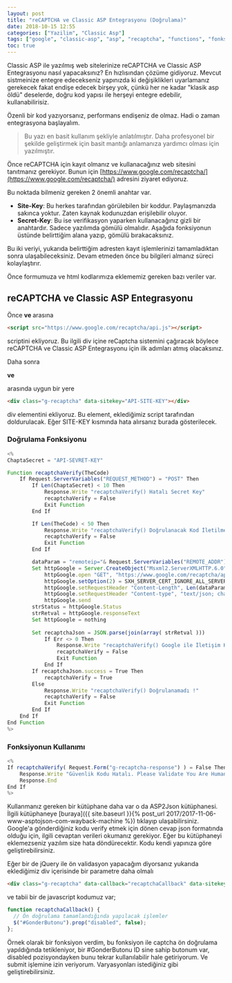 ```yaml
---
layout: post
title: "reCAPTCHA ve Classic ASP Entegrasyonu (Doğrulama)"
date: 2018-10-15 12:55
categories: ["Yazilim", "Classic Asp"]
tags: ["google", "classic-asp", "asp", "recaptcha", "functions", "fonksiyonlar"]
toc: true
---
```


Classic ASP ile yazılmış web sitelerinize reCAPTCHA ve Classic ASP Entegrasyonu nasıl yapacaksınız? En hızlısından çözüme gidiyoruz. Mevcut sistmeinize entegre edecekseniz yapınızda ki değişiklikleri uyarlamanız gerekecek fakat endişe edecek birşey yok, çünkü her ne kadar "klasik asp öldü" deselerde, doğru kod yapısı ile herşeyi entegre edebilir, kullanabilirisiz. 

Özenli bir kod yazıyorsanız, performans endişeniz de olmaz. Hadi o zaman entegrasyona başlayalım.

> Bu yazı en basit kullanım şekliyle anlatılmıştır. Daha profesyonel bir şekilde geliştirmek için basit mantığı anlamanıza yardımcı olması için yazılmıştır.

Önce reCAPTCHA için kayıt olmanız ve kullanacağınız web sitesini tanıtmanız gerekiyor. Bunun için [https://www.google.com/recaptcha/](https://www.google.com/recaptcha/) adresini ziyaret ediyoruz.

Bu noktada bilmeniz gereken 2 önemli anahtar var.

- **Site-Key**: Bu herkes tarafından görülebilen bir koddur. Paylaşmanızda sakınca yoktur. Zaten kaynak kodunuzdan erişilebilir oluyor.
- **Secret-Key**: Bu ise verifikasyon yaparken kullanacağınız gizli bir anahtardır. Sadece yazılımda gömülü olmalıdır. Aşağıda fonksiyonun üstünde belirttiğim alana yazıp, gömülü bırakacaksınız.

Bu iki veriyi, yukarıda belirttiğim adresten kayıt işlemlerinizi tamamladıktan sonra ulaşabileceksiniz. Devam etmeden önce bu bilgileri almanız süreci kolaylaştırır.

Önce formumuza ve html kodlarımıza eklememiz gereken bazı veriler var.

## reCAPTCHA ve Classic ASP Entegrasyonu
Önce **<head> ve </head>** arasına

```html
<script src="https://www.google.com/recaptcha/api.js"></script>
```

scriptini ekliyoruz. Bu ilgili div içine reCaptcha sistemini çağıracak böylece reCAPTCHA ve Classic ASP Entegrasyonu için ilk adımları atmış olacaksınız.

Daha sonra **<form> ve </form>** arasında uygun bir yere

```html
<div class="g-recaptcha" data-sitekey="API-SITE-KEY"></div>
```

div elementini ekliyoruz. Bu element, eklediğimiz script tarafından doldurulacak. Eğer SITE-KEY kısmında hata alırsanız burada gösterilecek.

### Doğrulama Fonksiyonu

```javascript
<%
ChaptaSecret = "API-SEVRET-KEY"

Function recaptchaVerify(TheCode)
    If Request.ServerVariables("REQUEST_METHOD") = "POST" Then
        If Len(ChaptaSecret) < 10 Then
            Response.Write "recaptchaVerify() Hatalı Secret Key" 
            recaptchaVerify = False
            Exit Function
        End If

        If Len(TheCode) < 50 Then
            Response.Write "recaptchaVerify() Doğrulanacak Kod İletilmedi"
            recaptchaVerify = False
            Exit Function
        End If

        dataParam = "remoteip="& Request.ServerVariables("REMOTE_ADDR") &"&secret="& ChaptaSecret &"&response="& TheCode
        Set httpGoogle = Server.CreateObject("Msxml2.ServerXMLHTTP.6.0")
            httpGoogle.open "GET", "https://www.google.com/recaptcha/api/siteverify?"& dataParam &"", false
            httpGoogle.setOption(2) = SXH_SERVER_CERT_IGNORE_ALL_SERVER_ERRORS
            httpGoogle.setRequestHeader "Content-Length", Len(dataParam)
            httpGoogle.setRequestHeader "Content-type", "text/json; charset=utf-8"
            httpGoogle.send
        strStatus = httpGoogle.Status
        strRetval = httpGoogle.responseText
        Set httpGoogle = nothing
        
        Set recaptchaJson = JSON.parse(join(array( strRetval )))
            If Err <> 0 Then
                Response.Write "recaptchaVerify() Google ile İletişim Kurulamadı "
                recaptchaVerify = False
                Exit Function
            End If
        If recaptchaJson.success = True Then
            recaptchaVerify = True
        Else
            Response.Write "recaptchaVerify() Doğrulanamadı !"
            recaptchaVerify = False
            Exit Function
        End If
    End If
End Function
%>
```

### Fonksiyonun Kullanımı

```javascript
<%
If recaptchaVerify( Request.Form("g-recaptcha-response") ) = False Then 
    Response.Write "Güvenlik Kodu Hatalı. Please Validate You Are Human <a href='#'>Geri Dön / Go Back</a>"
    Response.End 
End If
%>
```

Kullanmanız gereken bir kütüphane daha var o da ASP2Json kütüphanesi. İlgili kütüphaneye [buraya]({{ site.baseurl }}{% post_url 2017/2017-11-06-www-asptojson-com-wayback-machine %}) tıklayıp ulaşabilirsiniz. Google'a gönderdiğiniz kodu verify etmek için dönen cevap json formatında olduğu için, ilgili cevaptan verileri okumanız gerekiyor. Eğer bu kütüphaneyi eklemezseniz yazılım size hata döndürecektir. Kodu kendi yapınıza göre geliştirebilirsiniz.

Eğer bir de jQuery ile ön validasyon yapacağım diyorsanız yukarıda eklediğimiz div içerisinde bir parametre daha olmalı

```html
<div class="g-recaptcha" data-callback="recaptchaCallback" data-sitekey="BURAYA SITE-KEY GELECEK"></div></pre>
```

ve tabii bir de javascript kodumuz var;
```javascript
function recaptchaCallback() {
  // Ön doğrulama tamamlandığında yapılacak işlemler
  $("#GonderButonu").prop("disabled", false);
};
```

Örnek olarak bir fonksiyon verdim, bu fonksiyon ile captcha ön doğrulama yapıldığında tetikleniyor, bir #GonderButonu ID sine sahip butonum var, disabled pozisyondayken bunu tekrar kullanılabilir hale getiriyorum. Ve submit işlemine izin veriyorum. Varyasyonları istediğiniz gibi geliştirebilirsiniz.